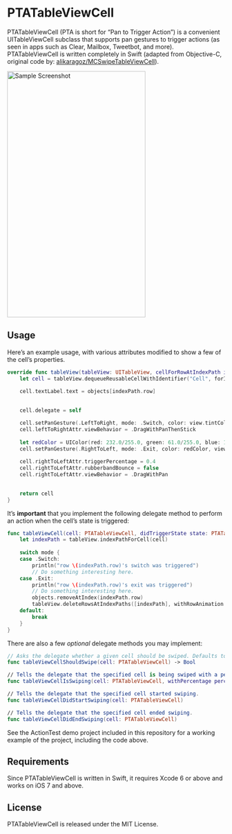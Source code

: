 # PTATableViewCell

PTATableViewCell (PTA is short for “Pan to Trigger Action”) is a convenient UITableViewCell subclass that supports pan gestures to trigger actions (as seen in apps such as Clear, Mailbox, Tweetbot, and more). PTATableViewCell is written completely in Swift (adapted from Objective-C, original code by: [alikaragoz/MCSwipeTableViewCell](https://github.com/alikaragoz/MCSwipeTableViewCell)).

<img alt="Sample Screenshot" width="320" height="568" src="http://f.cl.ly/items/2X0n0d1M2e0f0a2C390R/SampleScreenshot.png" />


## Usage

Here’s an example usage, with various attributes modified to show a few of the cell’s properties.

```swift
override func tableView(tableView: UITableView, cellForRowAtIndexPath indexPath: NSIndexPath) -> UITableViewCell {
	let cell = tableView.dequeueReusableCellWithIdentifier("Cell", forIndexPath: indexPath) as PTATableViewCell
	
	cell.textLabel.text = objects[indexPath.row]
	

	cell.delegate = self

	cell.setPanGesture(.LeftToRight, mode: .Switch, color: view.tintColor, view: viewWithImage(named: "check"))
	cell.leftToRightAttr.viewBehavior = .DragWithPanThenStick
	
	let redColor = UIColor(red: 232.0/255.0, green: 61.0/255.0, blue: 14.0/255.0, alpha: 1.0)
	cell.setPanGesture(.RightToLeft, mode: .Exit, color: redColor, view: viewWithImage(named: "cross"))
	
	cell.rightToLeftAttr.triggerPercentage = 0.4
	cell.rightToLeftAttr.rubberbandBounce = false
	cell.rightToLeftAttr.viewBehavior = .DragWithPan
	

	return cell
}
```

It’s **important** that you implement the following delegate method to perform an action when the cell’s state is triggered:

```swift
func tableViewCell(cell: PTATableViewCell, didTriggerState state: PTATableViewCellState, withMode mode: PTATableViewCellMode) {
	let indexPath = tableView.indexPathForCell(cell)
	
	switch mode {
	case .Switch:
		println("row \(indexPath.row)'s switch was triggered")
		// Do something interesting here.
	case .Exit:
		println("row \(indexPath.row)'s exit was triggered")
		// Do something interesting here.
		objects.removeAtIndex(indexPath.row)
		tableView.deleteRowsAtIndexPaths([indexPath], withRowAnimation: .Fade)
	default:
		break
	}
}
```

There are also a few _optional_ delegate methods you may implement:

```swift
// Asks the delegate whether a given cell should be swiped. Defaults to `true` if not implemented.
func tableViewCellShouldSwipe(cell: PTATableViewCell) -> Bool

// Tells the delegate that the specified cell is being swiped with a percentage.
func tableViewCellIsSwiping(cell: PTATableViewCell, withPercentage percentage: Double)

// Tells the delegate that the specified cell started swiping.
func tableViewCellDidStartSwiping(cell: PTATableViewCell)

// Tells the delegate that the specified cell ended swiping.
func tableViewCellDidEndSwiping(cell: PTATableViewCell)
```

See the ActionTest demo project included in this repository for a working example of the project, including the code above.


## Requirements

Since PTATableViewCell is written in Swift, it requires Xcode 6 or above and works on iOS 7 and above.


## License

PTATableViewCell is released under the MIT License.
